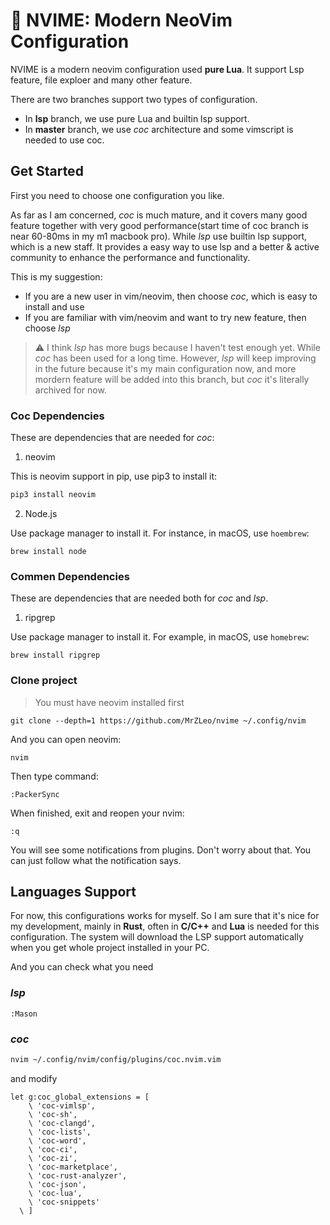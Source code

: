 # 🦈 NVIME: Modern NeoVim Configuration

NVIME is a modern neovim configuration used **pure Lua**. It support Lsp feature, file exploer and many other feature.

There are two branches support two types of configuration. 
- In **lsp** branch, we use pure Lua and builtin lsp support.
- In **master** branch, we use *coc* architecture and some vimscript is needed to use coc.

## Get Started

First you need to choose one configuration you like. 

As far as I am concerned, *coc* is much mature, and it covers many good feature together with very good performance(start time of coc branch is near 60-80ms in my m1 macbook pro). While *lsp* use builtin lsp support, which is a new staff. It provides a easy way to use lsp and a better & active community to enhance the performance and functionality.

This is my suggestion:

- If you are a new user in vim/neovim, then choose *coc*, which is easy to install and use
- If you are familiar with vim/neovim and want to try new feature, then choose *lsp*

> ⚠️ I think *lsp* has more bugs because I haven't test enough yet. While *coc* has been used for a long time. However, *lsp* will keep improving in the future because it's my main configuration now, and more mordern feature will be added into this branch, but *coc* it's literally archived for now.

### Coc Dependencies

These are dependencies that are needed for *coc*:

1. neovim

This is neovim support in pip, use pip3 to install it:
```bash
pip3 install neovim
```

2. Node.js

Use package manager to install it. For instance, in macOS, use `hoembrew`:

```
brew install node
```

### Commen Dependencies

These are dependencies that are needed both for *coc* and *lsp*.

1. ripgrep

Use package manager to install it. For example, in macOS, use `homebrew`:

```
brew install ripgrep
```

### Clone project

> You must have neovim installed first

```
git clone --depth=1 https://github.com/MrZLeo/nvime ~/.config/nvim
```

And you can open neovim:

```
nvim
```

Then type command:

```
:PackerSync
```

When finished, exit and reopen your nvim:

```
:q
```

You will see some notifications from plugins. Don't worry about that. You can just follow what the notification says.

## Languages Support

For now, this configurations works for myself. So I am sure that it's nice for my development, mainly in **Rust**, often in **C/C++** and **Lua** is needed for this configuration. The system will download the LSP support automatically when you get whole project installed in your PC.

And you can check what you need 

### *lsp*
```
:Mason
```

### *coc*
```bash
nvim ~/.config/nvim/config/plugins/coc.nvim.vim
```

and modify
```vim
let g:coc_global_extensions = [
    \ 'coc-vimlsp',
    \ 'coc-sh',
    \ 'coc-clangd',
    \ 'coc-lists',
    \ 'coc-word',
    \ 'coc-ci',
    \ 'coc-zi',
    \ 'coc-marketplace',
    \ 'coc-rust-analyzer',
    \ 'coc-json',
    \ 'coc-lua',
    \ 'coc-snippets'
  \ ]
```
